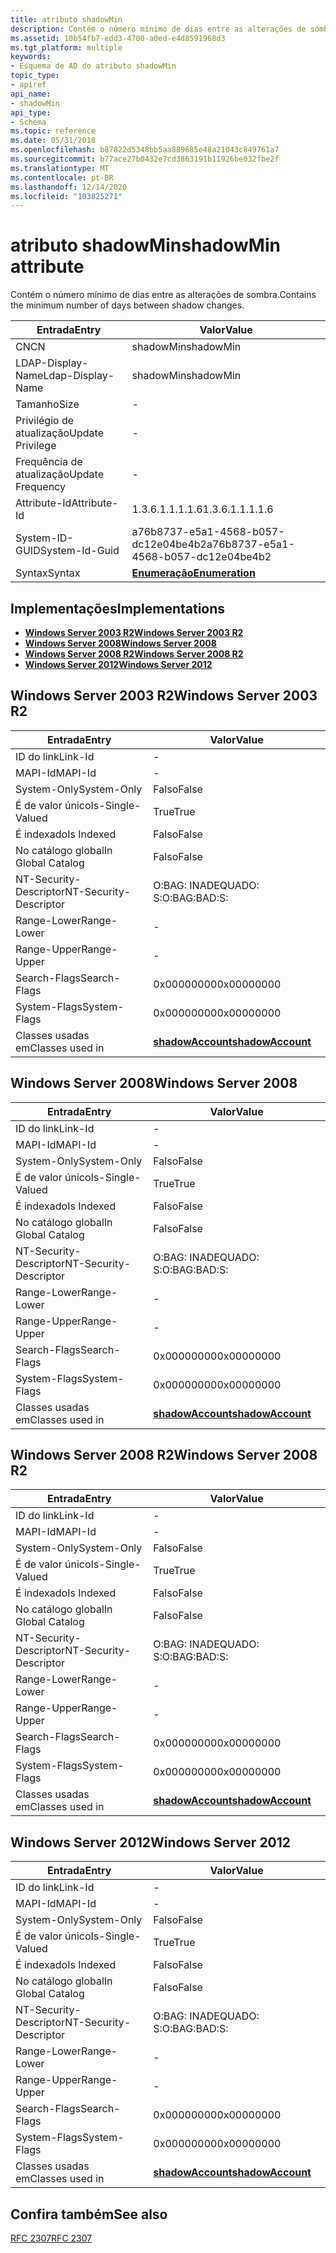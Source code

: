 ```yaml
---
title: atributo shadowMin
description: Contém o número mínimo de dias entre as alterações de sombra.
ms.assetid: 10b54fb7-edd3-4700-a0ed-e4d8591968d3
ms.tgt_platform: multiple
keywords:
- Esquema de AD do atributo shadowMin
topic_type:
- apiref
api_name:
- shadowMin
api_type:
- Schema
ms.topic: reference
ms.date: 05/31/2018
ms.openlocfilehash: b87822d5348bb5aa889685e48a21043c849761a7
ms.sourcegitcommit: b77ace27b0432e7cd3863191b11926be032fbe2f
ms.translationtype: MT
ms.contentlocale: pt-BR
ms.lasthandoff: 12/14/2020
ms.locfileid: "103825271"
---
```

# <a name="shadowmin-attribute"></a><span data-ttu-id="f23d6-104">atributo shadowMin</span><span class="sxs-lookup"><span data-stu-id="f23d6-104">shadowMin attribute</span></span>

<span data-ttu-id="f23d6-105">Contém o número mínimo de dias entre as alterações de sombra.</span><span class="sxs-lookup"><span data-stu-id="f23d6-105">Contains the minimum number of days between shadow changes.</span></span>



| <span data-ttu-id="f23d6-106">Entrada</span><span class="sxs-lookup"><span data-stu-id="f23d6-106">Entry</span></span> | <span data-ttu-id="f23d6-107">Valor</span><span class="sxs-lookup"><span data-stu-id="f23d6-107">Value</span></span> |
|-------------------|--------------------------------------|
| <span data-ttu-id="f23d6-108">CN</span><span class="sxs-lookup"><span data-stu-id="f23d6-108">CN</span></span>                | <span data-ttu-id="f23d6-109">shadowMin</span><span class="sxs-lookup"><span data-stu-id="f23d6-109">shadowMin</span></span>                            |
| <span data-ttu-id="f23d6-110">LDAP-Display-Name</span><span class="sxs-lookup"><span data-stu-id="f23d6-110">Ldap-Display-Name</span></span> | <span data-ttu-id="f23d6-111">shadowMin</span><span class="sxs-lookup"><span data-stu-id="f23d6-111">shadowMin</span></span>                            |
| <span data-ttu-id="f23d6-112">Tamanho</span><span class="sxs-lookup"><span data-stu-id="f23d6-112">Size</span></span>              | \-                                   |
| <span data-ttu-id="f23d6-113">Privilégio de atualização</span><span class="sxs-lookup"><span data-stu-id="f23d6-113">Update Privilege</span></span>  | \-                                   |
| <span data-ttu-id="f23d6-114">Frequência de atualização</span><span class="sxs-lookup"><span data-stu-id="f23d6-114">Update Frequency</span></span>  | \-                                   |
| <span data-ttu-id="f23d6-115">Attribute-Id</span><span class="sxs-lookup"><span data-stu-id="f23d6-115">Attribute-Id</span></span>      | <span data-ttu-id="f23d6-116">1.3.6.1.1.1.1.6</span><span class="sxs-lookup"><span data-stu-id="f23d6-116">1.3.6.1.1.1.1.6</span></span>                      |
| <span data-ttu-id="f23d6-117">System-ID-GUID</span><span class="sxs-lookup"><span data-stu-id="f23d6-117">System-Id-Guid</span></span>    | <span data-ttu-id="f23d6-118">a76b8737-e5a1-4568-b057-dc12e04be4b2</span><span class="sxs-lookup"><span data-stu-id="f23d6-118">a76b8737-e5a1-4568-b057-dc12e04be4b2</span></span> |
| <span data-ttu-id="f23d6-119">Syntax</span><span class="sxs-lookup"><span data-stu-id="f23d6-119">Syntax</span></span>            | [<span data-ttu-id="f23d6-120">**Enumeração**</span><span class="sxs-lookup"><span data-stu-id="f23d6-120">**Enumeration**</span></span>](s-enumeration.md) |



## <a name="implementations"></a><span data-ttu-id="f23d6-121">Implementações</span><span class="sxs-lookup"><span data-stu-id="f23d6-121">Implementations</span></span>

-   [<span data-ttu-id="f23d6-122">**Windows Server 2003 R2**</span><span class="sxs-lookup"><span data-stu-id="f23d6-122">**Windows Server 2003 R2**</span></span>](#windows-server-2003-r2)
-   [<span data-ttu-id="f23d6-123">**Windows Server 2008**</span><span class="sxs-lookup"><span data-stu-id="f23d6-123">**Windows Server 2008**</span></span>](#windows-server-2008)
-   [<span data-ttu-id="f23d6-124">**Windows Server 2008 R2**</span><span class="sxs-lookup"><span data-stu-id="f23d6-124">**Windows Server 2008 R2**</span></span>](#windows-server-2008-r2)
-   [<span data-ttu-id="f23d6-125">**Windows Server 2012**</span><span class="sxs-lookup"><span data-stu-id="f23d6-125">**Windows Server 2012**</span></span>](#windows-server-2012)

## <a name="windows-server-2003-r2"></a><span data-ttu-id="f23d6-126">Windows Server 2003 R2</span><span class="sxs-lookup"><span data-stu-id="f23d6-126">Windows Server 2003 R2</span></span>



| <span data-ttu-id="f23d6-127">Entrada</span><span class="sxs-lookup"><span data-stu-id="f23d6-127">Entry</span></span> | <span data-ttu-id="f23d6-128">Valor</span><span class="sxs-lookup"><span data-stu-id="f23d6-128">Value</span></span> |
|------------------------|-----------------------------------------------------|
| <span data-ttu-id="f23d6-129">ID do link</span><span class="sxs-lookup"><span data-stu-id="f23d6-129">Link-Id</span></span>                | \-                                                  |
| <span data-ttu-id="f23d6-130">MAPI-Id</span><span class="sxs-lookup"><span data-stu-id="f23d6-130">MAPI-Id</span></span>                | \-                                                  |
| <span data-ttu-id="f23d6-131">System-Only</span><span class="sxs-lookup"><span data-stu-id="f23d6-131">System-Only</span></span>            | <span data-ttu-id="f23d6-132">Falso</span><span class="sxs-lookup"><span data-stu-id="f23d6-132">False</span></span>                                               |
| <span data-ttu-id="f23d6-133">É de valor único</span><span class="sxs-lookup"><span data-stu-id="f23d6-133">Is-Single-Valued</span></span>       | <span data-ttu-id="f23d6-134">True</span><span class="sxs-lookup"><span data-stu-id="f23d6-134">True</span></span>                                                |
| <span data-ttu-id="f23d6-135">É indexado</span><span class="sxs-lookup"><span data-stu-id="f23d6-135">Is Indexed</span></span>             | <span data-ttu-id="f23d6-136">Falso</span><span class="sxs-lookup"><span data-stu-id="f23d6-136">False</span></span>                                               |
| <span data-ttu-id="f23d6-137">No catálogo global</span><span class="sxs-lookup"><span data-stu-id="f23d6-137">In Global Catalog</span></span>      | <span data-ttu-id="f23d6-138">Falso</span><span class="sxs-lookup"><span data-stu-id="f23d6-138">False</span></span>                                               |
| <span data-ttu-id="f23d6-139">NT-Security-Descriptor</span><span class="sxs-lookup"><span data-stu-id="f23d6-139">NT-Security-Descriptor</span></span> | <span data-ttu-id="f23d6-140">O:BAG: INADEQUADO: S:</span><span class="sxs-lookup"><span data-stu-id="f23d6-140">O:BAG:BAD:S:</span></span>                                        |
| <span data-ttu-id="f23d6-141">Range-Lower</span><span class="sxs-lookup"><span data-stu-id="f23d6-141">Range-Lower</span></span>            | \-                                                  |
| <span data-ttu-id="f23d6-142">Range-Upper</span><span class="sxs-lookup"><span data-stu-id="f23d6-142">Range-Upper</span></span>            | \-                                                  |
| <span data-ttu-id="f23d6-143">Search-Flags</span><span class="sxs-lookup"><span data-stu-id="f23d6-143">Search-Flags</span></span>           | <span data-ttu-id="f23d6-144">0x00000000</span><span class="sxs-lookup"><span data-stu-id="f23d6-144">0x00000000</span></span>                                          |
| <span data-ttu-id="f23d6-145">System-Flags</span><span class="sxs-lookup"><span data-stu-id="f23d6-145">System-Flags</span></span>           | <span data-ttu-id="f23d6-146">0x00000000</span><span class="sxs-lookup"><span data-stu-id="f23d6-146">0x00000000</span></span>                                          |
| <span data-ttu-id="f23d6-147">Classes usadas em</span><span class="sxs-lookup"><span data-stu-id="f23d6-147">Classes used in</span></span>        | [<span data-ttu-id="f23d6-148">**shadowAccount**</span><span class="sxs-lookup"><span data-stu-id="f23d6-148">**shadowAccount**</span></span>](c-shadowaccount.md)<br/> |



## <a name="windows-server-2008"></a><span data-ttu-id="f23d6-149">Windows Server 2008</span><span class="sxs-lookup"><span data-stu-id="f23d6-149">Windows Server 2008</span></span>



| <span data-ttu-id="f23d6-150">Entrada</span><span class="sxs-lookup"><span data-stu-id="f23d6-150">Entry</span></span> | <span data-ttu-id="f23d6-151">Valor</span><span class="sxs-lookup"><span data-stu-id="f23d6-151">Value</span></span> |
|------------------------|-----------------------------------------------------|
| <span data-ttu-id="f23d6-152">ID do link</span><span class="sxs-lookup"><span data-stu-id="f23d6-152">Link-Id</span></span>                | \-                                                  |
| <span data-ttu-id="f23d6-153">MAPI-Id</span><span class="sxs-lookup"><span data-stu-id="f23d6-153">MAPI-Id</span></span>                | \-                                                  |
| <span data-ttu-id="f23d6-154">System-Only</span><span class="sxs-lookup"><span data-stu-id="f23d6-154">System-Only</span></span>            | <span data-ttu-id="f23d6-155">Falso</span><span class="sxs-lookup"><span data-stu-id="f23d6-155">False</span></span>                                               |
| <span data-ttu-id="f23d6-156">É de valor único</span><span class="sxs-lookup"><span data-stu-id="f23d6-156">Is-Single-Valued</span></span>       | <span data-ttu-id="f23d6-157">True</span><span class="sxs-lookup"><span data-stu-id="f23d6-157">True</span></span>                                                |
| <span data-ttu-id="f23d6-158">É indexado</span><span class="sxs-lookup"><span data-stu-id="f23d6-158">Is Indexed</span></span>             | <span data-ttu-id="f23d6-159">Falso</span><span class="sxs-lookup"><span data-stu-id="f23d6-159">False</span></span>                                               |
| <span data-ttu-id="f23d6-160">No catálogo global</span><span class="sxs-lookup"><span data-stu-id="f23d6-160">In Global Catalog</span></span>      | <span data-ttu-id="f23d6-161">Falso</span><span class="sxs-lookup"><span data-stu-id="f23d6-161">False</span></span>                                               |
| <span data-ttu-id="f23d6-162">NT-Security-Descriptor</span><span class="sxs-lookup"><span data-stu-id="f23d6-162">NT-Security-Descriptor</span></span> | <span data-ttu-id="f23d6-163">O:BAG: INADEQUADO: S:</span><span class="sxs-lookup"><span data-stu-id="f23d6-163">O:BAG:BAD:S:</span></span>                                        |
| <span data-ttu-id="f23d6-164">Range-Lower</span><span class="sxs-lookup"><span data-stu-id="f23d6-164">Range-Lower</span></span>            | \-                                                  |
| <span data-ttu-id="f23d6-165">Range-Upper</span><span class="sxs-lookup"><span data-stu-id="f23d6-165">Range-Upper</span></span>            | \-                                                  |
| <span data-ttu-id="f23d6-166">Search-Flags</span><span class="sxs-lookup"><span data-stu-id="f23d6-166">Search-Flags</span></span>           | <span data-ttu-id="f23d6-167">0x00000000</span><span class="sxs-lookup"><span data-stu-id="f23d6-167">0x00000000</span></span>                                          |
| <span data-ttu-id="f23d6-168">System-Flags</span><span class="sxs-lookup"><span data-stu-id="f23d6-168">System-Flags</span></span>           | <span data-ttu-id="f23d6-169">0x00000000</span><span class="sxs-lookup"><span data-stu-id="f23d6-169">0x00000000</span></span>                                          |
| <span data-ttu-id="f23d6-170">Classes usadas em</span><span class="sxs-lookup"><span data-stu-id="f23d6-170">Classes used in</span></span>        | [<span data-ttu-id="f23d6-171">**shadowAccount**</span><span class="sxs-lookup"><span data-stu-id="f23d6-171">**shadowAccount**</span></span>](c-shadowaccount.md)<br/> |



## <a name="windows-server-2008-r2"></a><span data-ttu-id="f23d6-172">Windows Server 2008 R2</span><span class="sxs-lookup"><span data-stu-id="f23d6-172">Windows Server 2008 R2</span></span>



| <span data-ttu-id="f23d6-173">Entrada</span><span class="sxs-lookup"><span data-stu-id="f23d6-173">Entry</span></span> | <span data-ttu-id="f23d6-174">Valor</span><span class="sxs-lookup"><span data-stu-id="f23d6-174">Value</span></span> |
|------------------------|-----------------------------------------------------|
| <span data-ttu-id="f23d6-175">ID do link</span><span class="sxs-lookup"><span data-stu-id="f23d6-175">Link-Id</span></span>                | \-                                                  |
| <span data-ttu-id="f23d6-176">MAPI-Id</span><span class="sxs-lookup"><span data-stu-id="f23d6-176">MAPI-Id</span></span>                | \-                                                  |
| <span data-ttu-id="f23d6-177">System-Only</span><span class="sxs-lookup"><span data-stu-id="f23d6-177">System-Only</span></span>            | <span data-ttu-id="f23d6-178">Falso</span><span class="sxs-lookup"><span data-stu-id="f23d6-178">False</span></span>                                               |
| <span data-ttu-id="f23d6-179">É de valor único</span><span class="sxs-lookup"><span data-stu-id="f23d6-179">Is-Single-Valued</span></span>       | <span data-ttu-id="f23d6-180">True</span><span class="sxs-lookup"><span data-stu-id="f23d6-180">True</span></span>                                                |
| <span data-ttu-id="f23d6-181">É indexado</span><span class="sxs-lookup"><span data-stu-id="f23d6-181">Is Indexed</span></span>             | <span data-ttu-id="f23d6-182">Falso</span><span class="sxs-lookup"><span data-stu-id="f23d6-182">False</span></span>                                               |
| <span data-ttu-id="f23d6-183">No catálogo global</span><span class="sxs-lookup"><span data-stu-id="f23d6-183">In Global Catalog</span></span>      | <span data-ttu-id="f23d6-184">Falso</span><span class="sxs-lookup"><span data-stu-id="f23d6-184">False</span></span>                                               |
| <span data-ttu-id="f23d6-185">NT-Security-Descriptor</span><span class="sxs-lookup"><span data-stu-id="f23d6-185">NT-Security-Descriptor</span></span> | <span data-ttu-id="f23d6-186">O:BAG: INADEQUADO: S:</span><span class="sxs-lookup"><span data-stu-id="f23d6-186">O:BAG:BAD:S:</span></span>                                        |
| <span data-ttu-id="f23d6-187">Range-Lower</span><span class="sxs-lookup"><span data-stu-id="f23d6-187">Range-Lower</span></span>            | \-                                                  |
| <span data-ttu-id="f23d6-188">Range-Upper</span><span class="sxs-lookup"><span data-stu-id="f23d6-188">Range-Upper</span></span>            | \-                                                  |
| <span data-ttu-id="f23d6-189">Search-Flags</span><span class="sxs-lookup"><span data-stu-id="f23d6-189">Search-Flags</span></span>           | <span data-ttu-id="f23d6-190">0x00000000</span><span class="sxs-lookup"><span data-stu-id="f23d6-190">0x00000000</span></span>                                          |
| <span data-ttu-id="f23d6-191">System-Flags</span><span class="sxs-lookup"><span data-stu-id="f23d6-191">System-Flags</span></span>           | <span data-ttu-id="f23d6-192">0x00000000</span><span class="sxs-lookup"><span data-stu-id="f23d6-192">0x00000000</span></span>                                          |
| <span data-ttu-id="f23d6-193">Classes usadas em</span><span class="sxs-lookup"><span data-stu-id="f23d6-193">Classes used in</span></span>        | [<span data-ttu-id="f23d6-194">**shadowAccount**</span><span class="sxs-lookup"><span data-stu-id="f23d6-194">**shadowAccount**</span></span>](c-shadowaccount.md)<br/> |



## <a name="windows-server-2012"></a><span data-ttu-id="f23d6-195">Windows Server 2012</span><span class="sxs-lookup"><span data-stu-id="f23d6-195">Windows Server 2012</span></span>



| <span data-ttu-id="f23d6-196">Entrada</span><span class="sxs-lookup"><span data-stu-id="f23d6-196">Entry</span></span> | <span data-ttu-id="f23d6-197">Valor</span><span class="sxs-lookup"><span data-stu-id="f23d6-197">Value</span></span> |
|------------------------|-----------------------------------------------------|
| <span data-ttu-id="f23d6-198">ID do link</span><span class="sxs-lookup"><span data-stu-id="f23d6-198">Link-Id</span></span>                | \-                                                  |
| <span data-ttu-id="f23d6-199">MAPI-Id</span><span class="sxs-lookup"><span data-stu-id="f23d6-199">MAPI-Id</span></span>                | \-                                                  |
| <span data-ttu-id="f23d6-200">System-Only</span><span class="sxs-lookup"><span data-stu-id="f23d6-200">System-Only</span></span>            | <span data-ttu-id="f23d6-201">Falso</span><span class="sxs-lookup"><span data-stu-id="f23d6-201">False</span></span>                                               |
| <span data-ttu-id="f23d6-202">É de valor único</span><span class="sxs-lookup"><span data-stu-id="f23d6-202">Is-Single-Valued</span></span>       | <span data-ttu-id="f23d6-203">True</span><span class="sxs-lookup"><span data-stu-id="f23d6-203">True</span></span>                                                |
| <span data-ttu-id="f23d6-204">É indexado</span><span class="sxs-lookup"><span data-stu-id="f23d6-204">Is Indexed</span></span>             | <span data-ttu-id="f23d6-205">Falso</span><span class="sxs-lookup"><span data-stu-id="f23d6-205">False</span></span>                                               |
| <span data-ttu-id="f23d6-206">No catálogo global</span><span class="sxs-lookup"><span data-stu-id="f23d6-206">In Global Catalog</span></span>      | <span data-ttu-id="f23d6-207">Falso</span><span class="sxs-lookup"><span data-stu-id="f23d6-207">False</span></span>                                               |
| <span data-ttu-id="f23d6-208">NT-Security-Descriptor</span><span class="sxs-lookup"><span data-stu-id="f23d6-208">NT-Security-Descriptor</span></span> | <span data-ttu-id="f23d6-209">O:BAG: INADEQUADO: S:</span><span class="sxs-lookup"><span data-stu-id="f23d6-209">O:BAG:BAD:S:</span></span>                                        |
| <span data-ttu-id="f23d6-210">Range-Lower</span><span class="sxs-lookup"><span data-stu-id="f23d6-210">Range-Lower</span></span>            | \-                                                  |
| <span data-ttu-id="f23d6-211">Range-Upper</span><span class="sxs-lookup"><span data-stu-id="f23d6-211">Range-Upper</span></span>            | \-                                                  |
| <span data-ttu-id="f23d6-212">Search-Flags</span><span class="sxs-lookup"><span data-stu-id="f23d6-212">Search-Flags</span></span>           | <span data-ttu-id="f23d6-213">0x00000000</span><span class="sxs-lookup"><span data-stu-id="f23d6-213">0x00000000</span></span>                                          |
| <span data-ttu-id="f23d6-214">System-Flags</span><span class="sxs-lookup"><span data-stu-id="f23d6-214">System-Flags</span></span>           | <span data-ttu-id="f23d6-215">0x00000000</span><span class="sxs-lookup"><span data-stu-id="f23d6-215">0x00000000</span></span>                                          |
| <span data-ttu-id="f23d6-216">Classes usadas em</span><span class="sxs-lookup"><span data-stu-id="f23d6-216">Classes used in</span></span>        | [<span data-ttu-id="f23d6-217">**shadowAccount**</span><span class="sxs-lookup"><span data-stu-id="f23d6-217">**shadowAccount**</span></span>](c-shadowaccount.md)<br/> |



## <a name="see-also"></a><span data-ttu-id="f23d6-218">Confira também</span><span class="sxs-lookup"><span data-stu-id="f23d6-218">See also</span></span>

<dl> <dt>

[<span data-ttu-id="f23d6-219">RFC 2307</span><span class="sxs-lookup"><span data-stu-id="f23d6-219">RFC 2307</span></span>](https://www.ietf.org/rfc/rfc2307.txt)
</dt> </dl>

 

 





